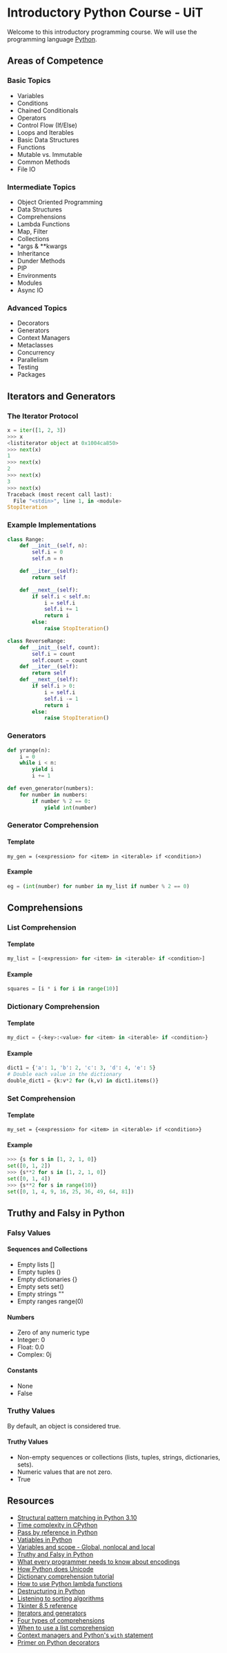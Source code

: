 # Introductory Python Course - UiT

Welcome to this introductory programming course. We will use the programming language [Python](https://www.python.org/).

## Areas of Competence

### Basic Topics
- Variables
- Conditions
- Chained Conditionals
- Operators
- Control Flow (If/Else)
- Loops and Iterables
- Basic Data Structures
- Functions
- Mutable vs. Immutable
- Common Methods
- File IO

### Intermediate Topics
- Object Oriented Programming
- Data Structures
- Comprehensions 
- Lambda Functions
- Map, Filter
- Collections
- *args & **kwargs
- Inheritance
- Dunder Methods
- PIP
- Environments
- Modules
- Async IO

### Advanced Topics
- Decorators
- Generators 
- Context Managers
- Metaclasses
- Concurrency 
- Parallelism 
- Testing
- Packages

## Iterators and Generators

### The Iterator Protocol
```python
x = iter([1, 2, 3])
>>> x
<listiterator object at 0x1004ca850>
>>> next(x)
1
>>> next(x)
2
>>> next(x)
3
>>> next(x)
Traceback (most recent call last):
  File "<stdin>", line 1, in <module>
StopIteration
```

### Example Implementations
```python
class Range:
    def __init__(self, n):
        self.i = 0
        self.n = n

    def __iter__(self):
        return self

    def __next__(self):
        if self.i < self.n:
            i = self.i
            self.i += 1
            return i
        else:
            raise StopIteration()
```

```python
class ReverseRange:
	def __init__(self, count):
		self.i = count
		self.count = count
	def __iter__(self):
		return self
	def __next__(self):
		if self.i > 0:
			i = self.i
			self.i -= 1
			return i
		else:
			raise StopIteration()
```

### Generators
```python
def yrange(n):
    i = 0
    while i < n:
        yield i
        i += 1
```

```python
def even_generator(numbers):
    for number in numbers:
        if number % 2 == 0:
            yield int(number)
```

### Generator Comprehension
#### Template
```my_gen = (<expression> for <item> in <iterable> if <condition>)```

#### Example
```python
eg = (int(number) for number in my_list if number % 2 == 0)
```

## Comprehensions

### List Comprehension
#### Template
```python
my_list = [<expression> for <item> in <iterable> if <condition>]
```

#### Example
```python
squares = [i * i for i in range(10)]
```

### Dictionary Comprehension
#### Template
```python
my_dict = {<key>:<value> for <item> in <iterable> if <condition>}
```

#### Example
```python
dict1 = {'a': 1, 'b': 2, 'c': 3, 'd': 4, 'e': 5}
# Double each value in the dictionary
double_dict1 = {k:v*2 for (k,v) in dict1.items()}  
```

### Set Comprehension
#### Template
```my_set = {<expression> for <item> in <iterable> if <condition>}```

#### Example
```python
>>> {s for s in [1, 2, 1, 0]}
set([0, 1, 2])
>>> {s**2 for s in [1, 2, 1, 0]}
set([0, 1, 4])
>>> {s**2 for s in range(10)}
set([0, 1, 4, 9, 16, 25, 36, 49, 64, 81])
```

## Truthy and Falsy in Python

### Falsy Values

#### Sequences and Collections
- Empty lists []
- Empty tuples ()
- Empty dictionaries {}
- Empty sets set()
- Empty strings ""
- Empty ranges range(0)

#### Numbers
- Zero of any numeric type
- Integer: 0
- Float: 0.0
- Complex: 0j

#### Constants
- None
- False

### Truthy Values

By default, an object is considered true.

#### Truthy Values
- Non-empty sequences or collections (lists, tuples, strings, dictionaries, sets).
- Numeric values that are not zero.
- True

## Resources
- [Structural pattern matching in Python 3.10](https://benhoyt.com/writings/python-pattern-matching/)
- [Time complexity in CPython](https://wiki.python.org/moin/TimeComplexity)
- [Pass by reference in Python](https://realpython.com/python-pass-by-reference/)
- [Vatiables in Python](https://realpython.com/python-variables/)
- [Variables and scope - Global, nonlocal and local](https://medium.com/swlh/variables-and-scopes-in-python-global-nonlocal-and-local-923a71cb57d4)
- [Truthy and Falsy in Python](https://www.freecodecamp.org/news/truthy-and-falsy-values-in-python/)
- [What every programmer needs to know about encodings](https://kunststube.net/encoding/)
- [How Python does Unicode](https://www.b-list.org/weblog/2017/sep/05/how-python-does-unicode/)
- [Dictionary comprehension tutorial](https://www.datacamp.com/community/tutorials/python-dictionary-comprehension)
- [How to use Python lambda functions](https://realpython.com/python-lambda/)
- [Destructuring in Python](https://blog.teclado.com/destructuring-in-python/)
- [Listening to sorting algorithms](https://www.youtube.com/watch?v=GIvjJwzrHBU)
- [Tkinter 8.5 reference](https://anzeljg.github.io/rin2/book2/2405/docs/tkinter/index.html)
- [Iterators and generators](https://anandology.com/python-practice-book/iterators.html)
- [Four types of comprehensions](https://towardsdatascience.com/4-types-of-comprehensions-in-python-2fbeafdf2fda)
- [When to use a list comprehension](https://realpython.com/list-comprehension-python/)
- [Context managers and Python's ```with``` statement](https://realpython.com/python-with-statement/)
- [Primer on Python decorators](https://realpython.com/primer-on-python-decorators/)